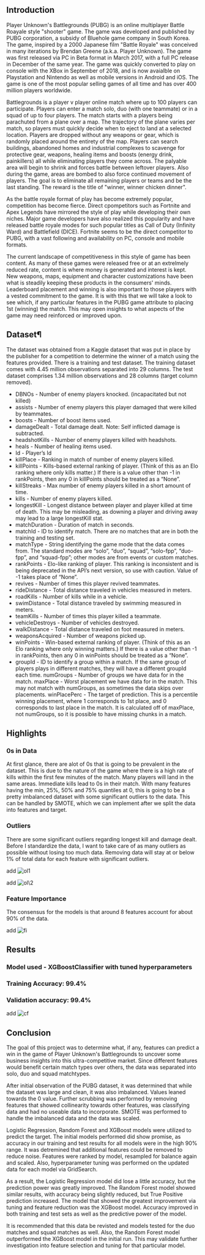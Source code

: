 ##  Introduction
Player Unknown's Battlegrounds (PUBG) is an online multiplayer Battle Roayale style "shooter" game. The game was developed and published by PUBG corporation, a subsidy of Bluehole game company in South Korea. The game, inspired by a 2000 Japanese film "Battle Royale" was conceived in many iterations by Brendan Greene (a.k.a. Player Unknown). The game was first released via PC in Beta format in March 2017, with a full PC release in December of the same year. The game was quickly converted to play on console with the XBox in September of 2018, and is now avaialble on Playstation and Nintendo as well as mobile versions in Android and iOS. The game is one of the most popular selling games of all time and has over 400 million players worldwide.

Battlegrounds is a player v player online match where up to 100 players can participate. Players can enter a match solo, duo (with one teammate) or in a squad of up to four players. The match starts with a players being parachuted from a plane over a map. The trajectory of the plane varies per match, so players must quickly decide when to eject to land at a selected location. Players are dropped without any weapons or gear, which is randomly placed around the entirety of the map. Players can search buildings, abandoned homes and industrial complexes to scavenge for protective gear, weapons, healing items and boosts (energy drink, painkillers) all while eliminating players they come across. The palyable area will begin to shrink and forces battle between leftover players. Also during the game, areas are bombed to also force continued movement of players. The goal is to eliminate all remaining players or teams and be the last standing. The reward is the title of "winner, winner chicken dinner".

As the battle royale format of play has become extremely popular, competition has become fierce. Direct cpompetitors such as Fortnite and Apex Legends have mirrored the style of play while developing their own niches. Major game developers have also realized this popularity and have released battle royale modes for such popular titles as Call of Duty (Infinity Ward) and Battlefield (DICE). Fortnite seems to be the direct competitor to PUBG, with a vast following and availability on PC, console and mobile formats.

The current landscape of competitiveness in this style of game has been content. As many of these games were released free or at an extrelmely reduced rate, content is where money is generated and interest is kept. New weapons, maps, equipment and character customizations have been what is steadily keeping these products in the consumers' minds. Leaderboard placement and winning is also important to those players with a vested commitment to the game. It is with this that we will take a look to see which, if any particular features in the PUBG game attribute to placing 1st (winning) the match. This may open insights to what aspects of the game may need reinforced or improved upon.

##  Dataset¶
The dataset was obtained from a Kaggle dataset that was put in place by the publisher for a competition to determine the winner of a match using the features provided. There is a training and test dataset. The training dataset comes with 4.45 million observations separated into 29 columns. The test dataset comprises 1.34 million observations and 28 columns (target column removed).


- DBNOs - Number of enemy players knocked. (incapacitated but not killed)
- assists - Number of enemy players this player damaged that were killed by teammates.
- boosts - Number of boost items used.
- damageDealt - Total damage dealt. Note: Self inflicted damage is subtracted.
- headshotKills - Number of enemy players killed with headshots.
- heals - Number of healing items used.
- Id - Player’s Id
- killPlace - Ranking in match of number of enemy players killed.
- killPoints - Kills-based external ranking of player. (Think of this as an Elo ranking where only kills matter.) If there is a value other than -1 in rankPoints, then any 0 in killPoints should be treated as a “None”.
- killStreaks - Max number of enemy players killed in a short amount of time.
- kills - Number of enemy players killed.
- longestKill - Longest distance between player and player killed at time of death. This may be misleading, as downing a player and driving away may lead to a large longestKill stat.
- matchDuration - Duration of match in seconds.
- matchId - ID to identify match. There are no matches that are in both the training and testing set.
- matchType - String identifying the game mode that the data comes from. The standard modes are “solo”, “duo”, “squad”, “solo-fpp”, “duo-fpp”, and “squad-fpp”; other modes are from events or custom matches.
- rankPoints - Elo-like ranking of player. This ranking is inconsistent and is being deprecated in the API’s next version, so use with caution. Value of -1 takes place of “None”.
- revives - Number of times this player revived teammates.
- rideDistance - Total distance traveled in vehicles measured in meters.
- roadKills - Number of kills while in a vehicle.
- swimDistance - Total distance traveled by swimming measured in meters.
- teamKills - Number of times this player killed a teammate.
- vehicleDestroys - Number of vehicles destroyed.
- walkDistance - Total distance traveled on foot measured in meters.
- weaponsAcquired - Number of weapons picked up.
- winPoints - Win-based external ranking of player. (Think of this as an Elo ranking where only winning matters.) If there is a value other than -1 in rankPoints, then any 0 in winPoints should be treated as a “None”.
- groupId - ID to identify a group within a match. If the same group of players plays in different matches, they will have a different groupId each time.
numGroups - Number of groups we have data for in the match.
maxPlace - Worst placement we have data for in the match. This may not match with numGroups, as sometimes the data skips over placements.
winPlacePerc - The target of prediction. This is a percentile winning placement, where 1 corresponds to 1st place, and 0 corresponds to last place in the match. It is calculated off of maxPlace, not numGroups, so it is possible to have missing chunks in a match.

## Highlights

### 0s in Data
At first glance, there are alot of 0s that is going to be prevalent in the dataset. This is due to the nature of the game where there is a high rate of kills within the first few minutes of the match. Many players will land in the same areas. Immediate kills lead to 0s in their match. With many features having the min, 25%, 50% and 75% quantiles at 0, this is going to be a pretty imbalanced dataset with some significant outliers to the data. This can be handled by SMOTE, which we can implement after we split the data into features and target.
### Outliers
There are some significant outliers regarding longest kill and damage dealt. Before I standardize the data, I want to take care of as many outliers as possible without losing too much data. Removing data will stay at or below 1% of total data for each feature with significant outliers.

add ![ol1](outliers1.png)

add ![ol\2](outliers2.png)

### Feature Importance
The consensus for the models is that around 8 features account for about 90% of the data.

add ![fi](feature_importance.png)

## Results

### Model used - XGBoostClassifier with tuned hyperparameters

### Training Accuracy: 99.4%
### Validation accuracy: 99.4%

add ![cf](confusion_matrix.png)

## Conclusion
The goal of this project was to determine what, if any, features can predict a win in the game of Player Unknown's Battlegrounds to uncover some business insights into this ultra-competitive market. Since different features would benefit certain match types over others, the data was separated into solo, duo and squad matchtypes.

After initial observation of the PUBG dataset, it was determined that while the dataset was large and clean, it was also imbalanced. Values leaned towards the 0 value. Further scrubbing was performed by removing features that showed collinearity towards other features, was classifying data and had no useable data to incorporate. SMOTE was performed to handle the imbalanced data and the data was scaled.

Logistic Regression, Random Forest and XGBoost models were utilized to predict the target. The initial models performed did show promise, as accuracy in our training and test results for all models were in the high 90% range. It was detremined that additional features could be removed to reduce noise. Features were ranked by model, resampled for balance again and scaled. Also, hyperparameter tuning was performed on the updated data for each model via GridSearch.

As a result, the Logistic Regression model did lose a little accuracy, but the prediction power was greatly improved. The Random Forest model showed similar results, with accuracy being slightly reduced, but True Positive prediction increased. The model that showed the greatest improvement via tuning and feature reduction was the XGBoost model. Accuracy improved in both training and test sets as well as the predictive power of the model.

It is recommended that this data be revisted and models tested for the duo matches and squad matches as well. Also, the Random Forest model outperformed the XGBoost model in the initial run. This may validate further investigation into feature selection and tuning for that particular model.

